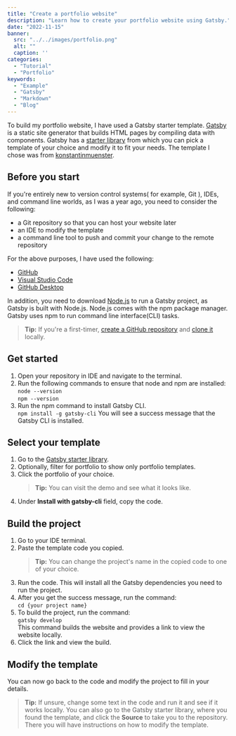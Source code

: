 ```yaml
---
title: "Create a portfolio website"
description: "Learn how to create your portfolio website using Gatsby."
date: "2022-11-15"
banner:
  src: "../../images/portfolio.png" 
  alt: ""
  caption: ''
categories:
  - "Tutorial"
  - "Portfolio"
keywords:
  - "Example"
  - "Gatsby"
  - "Markdown"
  - "Blog"
---
```


To build my portfolio website, I have used a Gatsby starter template. [Gatsby](https://www.gatsbyjs.com/docs/glossary/static-site-generator/) is a static site generator that builds HTML pages by compiling data with components. Gatsby has a [starter library](https://www.gatsbyjs.com/starters/) from which you can pick a template of your choice and modify it to fit your needs. The template I chose was from [konstantinmuenster](https://github.com/konstantinmuenster). 

## Before you start

If you're entirely new to version control systems( for example, Git ), IDEs, and command line worlds, as I was a year ago, you need to consider the following:
- a  Git repository so that you can host your website later 
- an IDE to modify the template
- a command line tool to push and commit your change to the remote repository

For the above purposes, I have used the following:

- [GitHub](https://github.com/)
- [Visual Studio Code](https://code.visualstudio.com/)
- [GitHub Desktop](https://desktop.github.com/)

In addition, you need to download [Node.js](https://nodejs.org/en/) to run a Gatsby project, as Gatsby is built with Node.js. Node.js comes with the npm package manager. Gatsby uses npm to run command line interface(CLI) tasks. 

> **Tip:** If you're a first-timer, [create a GitHub repository](https://docs.github.com/en/repositories/creating-and-managing-repositories/creating-a-new-repository) and [clone it](https://docs.github.com/en/repositories/creating-and-managing-repositories/cloning-a-repository) locally.

## Get started
1. Open your repository in IDE and navigate to the terminal.
2. Run the following commands to ensure that node and npm are installed:
   ```node --version``` <br/>
   ```npm --version``` <br/>
3. Run the npm command to install Gatsby CLI.<br/>
    ```npm install -g gatsby-cli```
  You will see a success message that the Gatsby CLI is installed.

## Select your template
1. Go to the [Gatsby starter library](https://www.gatsbyjs.com/starters/).
2. Optionally, filter for portfolio to show only portfolio templates.
3. Click the portfolio of your choice. <br/>
   > **Tip:** You can visit the demo and see what it looks like.
4. Under **Install with gatsby-cli** field, copy the code.

## Build the project
1. Go to your IDE terminal.
2. Paste the template code you copied. <br/>
   > **Tip:** You can change the project's name in the copied code to one of your choice.
3. Run the code. 
   This will install all the Gatsby dependencies you need to run the project.
4. After you get the success message, run the command: <br/>
   ```cd {your project name}```
5. To build the project, run the command:<br/>
   ```gatsby develop```<br/>
    This command builds the website and provides a link to view the website locally.
6. Click the link and view the build.

## Modify the template

You can now go back to the code and modify the project to fill in your details. 
> **Tip:**   If unsure, change some text in the code and run it and see if it works locally. You can also go to the Gatsby starter library, where you found the template, and click the **Source** to take you to the repository. There you will have instructions on how to modify the template.
